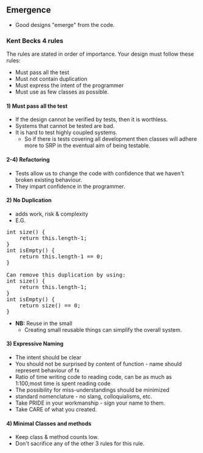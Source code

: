 ## Emergence
- Good designs "emerge" from the code.

### Kent Becks 4 rules
The rules are stated in order of importance.
Your design must follow these rules:
- Must pass all the test
- Must not contain duplication
- Must express the intent of the programmer
- Must use as few classes as possible.

#### 1) Must pass all the test
- If the design cannot be verified by tests, then it is worthless.  
- Systems that cannot be tested are bad.  
- It is hard to test highly coupled systems.  
  - So if there is tests covering all development then classes will adhere more to SRP in the eventual aim of being testable.  

#### 2-4) Refactoring
- Tests allow us to change the code with confidence that we haven't broken existing behaviour. 
- They impart confidence in the programmer.

#### 2) No Duplication
- adds work, risk & complexity
- E.G.
<pre>
int size() { 
    return this.length-1; 
}
int isEmpty() { 
    return this.length-1 == 0;
}

Can remove this duplication by using:
int size() { 
    return this.length-1;
}
int isEmpty() { 
    return size() == 0;
}
</pre>
- **NB:** Reuse in the small
  - Creating small reusable things can simplify the overall system.

#### 3) Expressive Naming
- The intent should be clear
- You should not be surprised by content of function - name should represent behaviour of fx
- Ratio of time writing code to reading code, can be as much as 1:100,most time is spent reading code
- The possibility for miss-understandings should be minimized
- standard nomenclature - no slang, colloquialisms, etc.
- Take PRIDE in your workmanship - sign your name to them.
- Take CARE of what you created.

#### 4) Minimal Classes and methods
- Keep class & method counts low.
- Don't sacrifice any of the other 3 rules for this rule.
